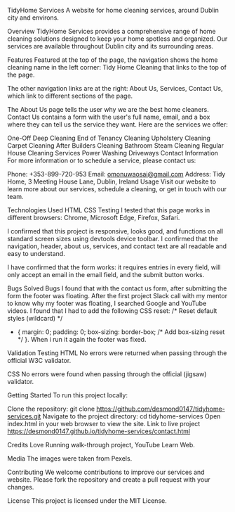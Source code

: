 TidyHome Services
A website for home cleaning services, around Dublin city and environs.

Overview
TidyHome Services provides a comprehensive range of home cleaning solutions designed to keep your home spotless and organized. Our services are available throughout Dublin city and its surrounding areas.

Features
Featured at the top of the page, the navigation shows the home cleaning name in the left corner: Tidy Home Cleaning that links to the top of the page.

The other navigation links are at the right: About Us, Services, Contact Us, which link to different sections of the page.

The About Us page tells the user why we are the best home cleaners. Contact Us contains a form with the user's full name, email, and a box where they can tell us the service they want. Here are the services we offer:

One-Off Deep Cleaning
End of Tenancy Cleaning
Upholstery Cleaning
Carpet Cleaning
After Builders Cleaning
Bathroom Steam Cleaning
Regular House Cleaning Services
Power Washing Driveways
Contact Information
For more information or to schedule a service, please contact us:

Phone: +353-899-720-953
Email: omonuwaosai@gmail.com
Address: Tidy Home, 3 Meeting House Lane, Dublin, Ireland
Usage
Visit our website to learn more about our services, schedule a cleaning, or get in touch with our team.

Technologies Used
HTML
CSS
Testing
I tested that this page works in different browsers: Chrome, Microsoft Edge, Firefox, Safari.

I confirmed that this project is responsive, looks good, and functions on all standard screen sizes using devtools device toolbar. I confirmed that the navigation, header, about us, services, and contact text are all readable and easy to understand.

I have confirmed that the form works: it requires entries in every field, will only accept an email in the email field, and the submit button works.

Bugs
Solved Bugs
I found that with the contact us form, after submitting the form the footer was floating. After the first project Slack call with my mentor to know why my footer was floating, I searched Google and YouTube videos. I found that I had to add the following CSS reset: 
/* Reset default styles (wildcard) */
* {
    margin: 0;
    padding: 0;
    box-sizing: border-box; /* Add box-sizing reset */
}. When i run it again the footer was fixed. 

Validation Testing
HTML
No errors were returned when passing through the official W3C validator.

CSS
No errors were found when passing through the official (jigsaw) validator.

Getting Started
To run this project locally:

Clone the repository: git clone https://github.com/desmond0147/tidyhome-services.git
Navigate to the project directory: cd tidyhome-services
Open index.html in your web browser to view the site.
Link to live project https://desmond0147.github.io/tidyhome-services/contact.html

Credits
Love Running walk-through project, YouTube Learn Web.

Media
The images were taken from Pexels.

Contributing
We welcome contributions to improve our services and website. Please fork the repository and create a pull request with your changes.

License
This project is licensed under the MIT License.
